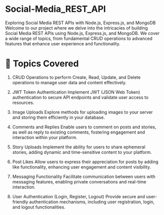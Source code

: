 # Social-Media_REST_API
Exploring Social Media REST APIs with Node.js, Express.js, and MongoDB
Welcome to our project where we delve into the intricacies of building Social Media REST APIs using Node.js, Express.js, and MongoDB. We cover a wide range of topics, from fundamental CRUD operations to advanced features that enhance user experience and functionality.

# 🚀 Topics Covered
1. CRUD Operations
to perform Create, Read, Update, and Delete operations to manage user data and content effectively.

2. JWT Token Authentication
Implement JWT (JSON Web Token) authentication to secure API endpoints and validate user access to resources.

3. Image Uploads
Explore methods for uploading images to your server and storing them efficiently in your database.

4. Comments and Replies
Enable users to comment on posts and stories, as well as reply to existing comments, fostering engagement and interaction within your platform.

5. Story Uploads
Implement the ability for users to share ephemeral stories, adding dynamic and time-sensitive content to your platform.

6. Post Likes
Allow users to express their appreciation for posts by adding like functionality, enhancing user engagement and content visibility.

7. Messaging Functionality
Facilitate communication between users with messaging features, enabling private conversations and real-time interaction.

8. User Authentication (Login, Register, Logout)
Provide secure and user-friendly authentication mechanisms, including user registration, login, and logout functionalities.
